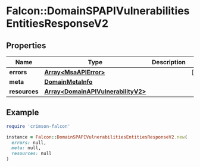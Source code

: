 # Falcon::DomainSPAPIVulnerabilitiesEntitiesResponseV2

## Properties

| Name | Type | Description | Notes |
| ---- | ---- | ----------- | ----- |
| **errors** | [**Array&lt;MsaAPIError&gt;**](MsaAPIError.md) |  | [optional] |
| **meta** | [**DomainMetaInfo**](DomainMetaInfo.md) |  |  |
| **resources** | [**Array&lt;DomainAPIVulnerabilityV2&gt;**](DomainAPIVulnerabilityV2.md) |  |  |

## Example

```ruby
require 'crimson-falcon'

instance = Falcon::DomainSPAPIVulnerabilitiesEntitiesResponseV2.new(
  errors: null,
  meta: null,
  resources: null
)
```


